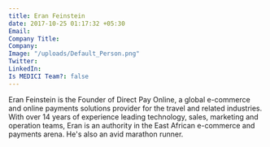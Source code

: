 ```yaml
---
title: Eran Feinstein
date: 2017-10-25 01:17:32 +05:30
Email: 
Company Title: 
Company: 
Image: "/uploads/Default_Person.png"
Twitter: 
LinkedIn: 
Is MEDICI Team?: false
---
```


Eran Feinstein is the Founder of Direct Pay Online, a global e-commerce and online payments solutions provider for the travel and related industries. With over 14 years of experience leading technology, sales, marketing and operation teams, Eran is an authority in the East African e-commerce and payments arena. He's also an avid marathon runner.